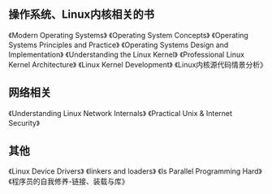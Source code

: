 ## 操作系统、Linux内核相关的书
《Modern Operating Systems》
《Operating System Concepts》
《Operating Systems Principles and Practice》
《Operating Systems Design and Implementation》
《Understanding the Linux Kernel》
《Professional Linux Kernel Architecture》
《Linux Kernel Development》
《Linux内核源代码情景分析》

## 网络相关
《Understanding Linux Network Internals》
《Practical Unix & Internet Security》

## 其他
《Linux Device Drivers》
《linkers and loaders》
《Is Parallel Programming Hard》
《程序员的自我修养-链接、装载与库》

